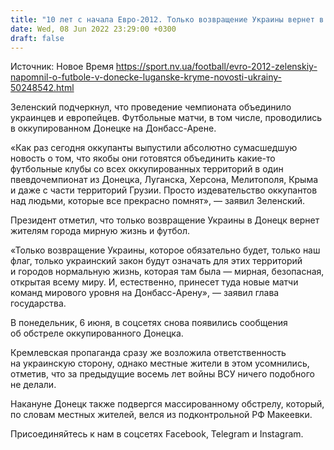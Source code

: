 ```yaml
---
title: "10 лет с начала Евро-2012. Только возвращение Украины вернет в Донецк мирную жизнь и футбол — Зеленский"
date: Wed, 08 Jun 2022 23:29:00 +0300
draft: false
---
```

Источник: Новое Время https://sport.nv.ua/football/evro-2012-zelenskiy-napomnil-o-futbole-v-donecke-luganske-kryme-novosti-ukrainy-50248542.html


 Зеленский подчеркнул, что проведение чемпионата объединило украинцев и европейцев. Футбольные матчи, в том числе, проводились в оккупированном Донецке на Донбасс-Арене.

«Как раз сегодня оккупанты выпустили абсолютно сумасшедшую новость о том, что якобы они готовятся объединить какие-то футбольные клубы со всех оккупированных территорий в один пвевдочемпионат из Донецка, Луганска, Херсона, Мелитополя, Крыма и даже с части территорий Грузии. Просто издевательство оккупантов над людьми, которые все прекрасно помнят», — заявил Зеленский.

Президент отметил, что только возвращение Украины в Донецк вернет жителям города мирную жизнь и футбол.

«Только возвращение Украины, которое обязательно будет, только наш флаг, только украинский закон будут означать для этих территорий и городов нормальную жизнь, которая там была — мирная, безопасная, открытая всему миру. И, естественно, принесет туда новые матчи команд мирового уровня на Донбасс-Арену», — заявил глава государства.

В понедельник, 6 июня, в соцсетях снова появились сообщения об обстреле оккупированного Донецка.

Кремлевская пропаганда сразу же возложила ответственность на украинскую сторону, однако местные жители в этом усомнились, отметив, что за предыдущие восемь лет войны ВСУ ничего подобного не делали.

Накануне Донецк также подвергся массированному обстрелу, который, по словам местных жителей, велся из подконтрольной РФ Макеевки.

Присоединяйтесь к нам в соцсетях Facebook, Telegram и Instagram.

